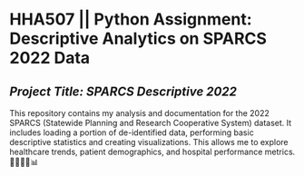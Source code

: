 # HHA507 || Python Assignment: Descriptive Analytics on SPARCS 2022 Data
## *Project Title: SPARCS Descriptive 2022*

This repository contains my analysis and documentation for the 2022 SPARCS (Statewide Planning and Research Cooperative System) dataset. It includes loading a portion of de-identified data, performing basic descriptive statistics and creating visualizations. This allows me to explore healthcare trends, patient demographics, and hospital performance metrics.👩🏻‍💻🏥📊
